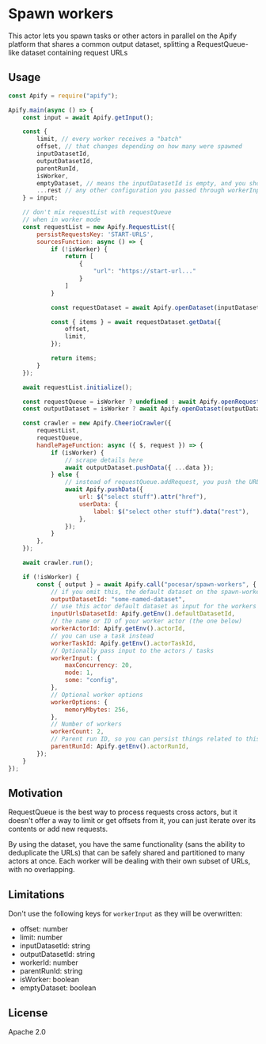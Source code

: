 # Spawn workers

This actor lets you spawn tasks or other actors in parallel on the Apify platform that shares a common output dataset, splitting a RequestQueue-like dataset containing request URLs

## Usage

```js
const Apify = require("apify");

Apify.main(async () => {
    const input = await Apify.getInput();

    const {
        limit, // every worker receives a "batch"
        offset, // that changes depending on how many were spawned
        inputDatasetId,
        outputDatasetId,
        parentRunId,
        isWorker,
        emptyDataset, // means the inputDatasetId is empty, and you should use another source, like the Key Value store
        ...rest // any other configuration you passed through workerInput
    } = input;

    // don't mix requestList with requestQueue
    // when in worker mode
    const requestList = new Apify.RequestList({
        persistRequestsKey: 'START-URLS',
        sourcesFunction: async () => {
            if (!isWorker) {
                return [
                    {
                        "url": "https://start-url..."
                    }
                ]
            }

            const requestDataset = await Apify.openDataset(inputDatasetId);

            const { items } = await requestDataset.getData({
                offset,
                limit,
            });

            return items;
        }
    });

    await requestList.initialize();

    const requestQueue = isWorker ? undefined : await Apify.openRequestQueue();
    const outputDataset = isWorker ? await Apify.openDataset(outputDatasetId) : undefined;

    const crawler = new Apify.CheerioCrawler({
        requestList,
        requestQueue,
        handlePageFunction: async ({ $, request }) => {
            if (isWorker) {
                // scrape details here
                await outputDataset.pushData({ ...data });
            } else {
                // instead of requestQueue.addRequest, you push the URLs to the dataset
                await Apify.pushData({
                    url: $("select stuff").attr("href"),
                    userData: {
                        label: $("select other stuff").data("rest"),
                    },
                });
            }
        },
    });

    await crawler.run();

    if (!isWorker) {
        const { output } = await Apify.call("pocesar/spawn-workers", {
            // if you omit this, the default dataset on the spawn-workers actor will hold all items
            outputDatasetId: "some-named-dataset",
            // use this actor default dataset as input for the workers requests, usually should be this own dataset ID
            inputUrlsDatasetId: Apify.getEnv().defaultDatasetId,
            // the name or ID of your worker actor (the one below)
            workerActorId: Apify.getEnv().actorId,
            // you can use a task instead
            workerTaskId: Apify.getEnv().actorTaskId,
            // Optionally pass input to the actors / tasks
            workerInput: {
                maxConcurrency: 20,
                mode: 1,
                some: "config",
            },
            // Optional worker options
            workerOptions: {
                memoryMbytes: 256,
            },
            // Number of workers
            workerCount: 2,
            // Parent run ID, so you can persist things related to this actor call in a centralized manner
            parentRunId: Apify.getEnv().actorRunId,
        });
    }
});
```

## Motivation

RequestQueue is the best way to process requests cross actors, but it doesn't offer a way to limit or get offsets from it, you can just iterate over its contents or add new requests.

By using the dataset, you have the same functionality (sans the ability to deduplicate the URLs) that can be safely shared and partitioned to many actors at once. Each worker will be dealing with their own subset of URLs, with no overlapping.

## Limitations

Don't use the following keys for `workerInput` as they will be overwritten:

-   offset: number
-   limit: number
-   inputDatasetId: string
-   outputDatasetId: string
-   workerId: number
-   parentRunId: string
-   isWorker: boolean
-   emptyDataset: boolean

## License

Apache 2.0
